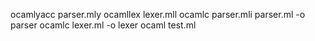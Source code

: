 ocamlyacc parser.mly
ocamllex lexer.mll
ocamlc parser.mli parser.ml -o parser
ocamlc lexer.ml -o lexer
ocaml test.ml